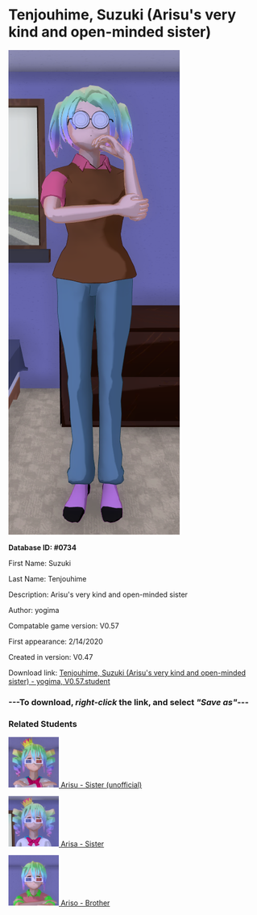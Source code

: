 # Tenjouhime, Suzuki (Arisu's very kind and open-minded sister)

<img src="../../Files/Images/Tenjouhime, Suzuki (Arisu's very kind and open-minded sister).png" title="Tenjouhime, Suzuki (Arisu's very kind and open-minded sister) - yogima, V0.57">

**Database ID: #0734**

First Name: Suzuki

Last Name: Tenjouhime

Description: Arisu's very kind and open-minded sister

Author: yogima

Compatable game version: V0.57

First appearance: 2/14/2020

Created in version: V0.47

Download link: <a href="https://raw.githubusercontent.com/Arbiter1223/Daigaku-Gurashi-Custom-Students/master/Files/Student%20Files/Tenjouhime%2C%20Suzuki%20(Arisu's%20very%20kind%20and%20open-minded%20sister)%20-%20yogima%2C%20V0.57.student">Tenjouhime, Suzuki (Arisu's very kind and open-minded sister) - yogima, V0.57.student</a>

### ---**To download, _right-click_ the link, and select _"Save as"_**---

### Related Students

<a href="Tenjouhime, Arisu (A very negative bully).md"><img src="../../Files/Thumbs/Tenjouhime, Arisu (A very negative bully).png" height="100" width="100" title="Tenjouhime, Arisu (A very negative bully) - YamiToast, V0.57"></a><a href="Tenjouhime, Arisu (A very negative bully).md"> Arisu - Sister (unofficial)</a>

<a href="Tenjouhime, Arisa (Arisu's younger, nicer sister).md"><img src="../../Files/Thumbs/Tenjouhime, Arisa (Arisu's younger, nicer sister).png" height="100" width="100" title="Tenjouhime, Arisa (Arisu's younger, nicer sister) - Arbiter1223, V0.57"></a><a href="Tenjouhime, Arisa (Arisu's younger, nicer sister).md"> Arisa - Sister</a>

<a href="Tenjouhime, Ariso (Arisu's very negative brother).md"><img src="../../Files/Thumbs/Tenjouhime, Ariso (Arisu's very negative brother).png" height="100" width="100" title="Tenjouhime, Ariso (Arisu's very negative brother) - AjTheYandere, V0.57"></a><a href="Tenjouhime, Ariso (Arisu's very negative brother).md"> Ariso - Brother</a>


